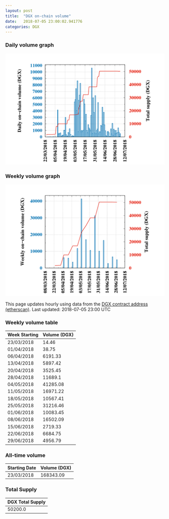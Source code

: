 ```yaml
---
layout: post
title:  "DGX on-chain volume"
date:   2018-07-05 23:00:02.941776
categories: DGX
---
```


### Daily volume graph

![DGX daily volume graph](dgxvolume_scripts/daily.png)

### Weekly volume graph

![DGX weekly volume graph](dgxvolume_scripts/out.png)

This page updates hourly using data from the [DGX contract address (etherscan)](https://etherscan.io/token/0x4f3afec4e5a3f2a6a1a411def7d7dfe50ee057bf). Last updated:
2018-07-05 23:00 UTC

### Weekly volume table

Week Starting | Volume (DGX)
--- | ---
23/03/2018|14.46
01/04/2018|38.75
06/04/2018|6191.33
13/04/2018|5897.42
20/04/2018|3525.45
28/04/2018|11689.1
04/05/2018|41285.08
11/05/2018|16971.22
18/05/2018|10567.41
25/05/2018|31216.46
01/06/2018|10083.45
08/06/2018|16502.09
15/06/2018|2719.33
22/06/2018|6684.75
29/06/2018|4956.79


### All-time volume

Starting Date | Volume (DGX)
--- | ---
23/03/2018|168343.09

### Total Supply

| DGX Total Supply |
| --- |
|50200.0|


